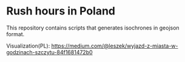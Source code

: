 # Rush hours in Poland

This repository contains scripts that generates isochrones in geojson format. 

Visualization(PL): https://medium.com/@leszek/wyjazd-z-miasta-w-godzinach-szczytu-84f1681472b0
